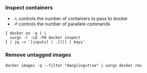 ### Inspect containers

- `-L` controls the number of containers to pass to docker
- `-P` controls the number of parallele commands

```
{ docker ps -q | \
  xargs -r -L8 -P8 docker inspect
} | jq -n '[inputs] | .[][] | keys'
```

### Remove untagged images

```
docker images -q --filter "dangling=true" | xargs docker rmi
```
